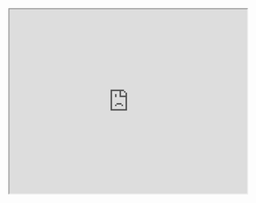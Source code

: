 <!--	Exported from Voyant Tools (voyant-tools.org).
The iframe src attribute below uses a relative protocol to better function with both
http and https sites, but if you're embedding this into a local web page (file protocol)
you should add an explicit protocol (https if you're using voyant-tools.org, otherwise
it depends on this server.
Feel free to change the height and width values or other styling below: -->
<iframe style='width: 477px; height: 369px;' src='https://voyant-tools.org/tool/Trends/?query=culture&query=cultural&corpus=5d35931a65bad1e6c94be917f3a43946'></iframe>
